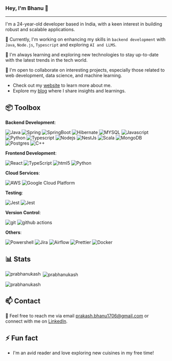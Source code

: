 ### Hey, I'm Bhanu 👋
---
I'm a 24-year-old developer based in India, with a keen interest in building robust and scalable applications. 

🔭 Currently, I'm working on enhancing my skills in `backend development` with `Java`, `Node.js`, `Typescript` and exploring `AI and LLMS`.

🌱 I'm always learning and exploring new technologies to stay up-to-date with the latest trends in the tech world.

👯 I'm open to collaborate on interesting projects, especially those related to web development, data science, and machine learning.

- Check out my [website](https://bhanu-personal-website-rosy-mu.vercel.app/) to learn more about me.
- Explore my [blog](https://bprakash.hashnode.dev/?source=top_nav_blog_home) where I share insights and learnings.

📦 Toolbox
---
**Backend Development**: <p>
<img alt="Java" src="https://img.shields.io/badge/Java-ED8B00?style=flat-square&logo=Apache%20Airflow&logoColor=white" />
<img alt="Spring" src="https://img.shields.io/badge/Spring-6DB33F?style=flat-square&logo=spring&logoColor=white" /> 
<img alt="SpringBoot" src="https://img.shields.io/badge/SpringBoot-6DB33F?style=flat-square&logo=spring&logoColor=white" /> 
<img alt="Hibernate" src="https://img.shields.io/badge/Hibernate-59666C?style=flat-square&logo=Hibernate&logoColor=white" />
<img alt="MYSQL" src="https://img.shields.io/badge/MySQL-00000F?style=flat-square&logo=mysql&logoColor=white" />
<img alt="Javascript" src="https://img.shields.io/badge/JavaScript-323330?style=flat-square&logo=javascript&logoColor=F7DF1E" />
<img alt="Python" src="https://img.shields.io/badge/Python-3776AB?style=flat-square&logo=python&logoColor=white" />
<img alt="Typescript" src="https://img.shields.io/badge/TypeScript-007ACC?style=flat-square&logo=typescript&logoColor=white" /> 
<img alt="Nodejs" src="https://img.shields.io/badge/-Nodejs-43853d?style=flat-square&logo=Node.js&logoColor=white" />
<img alt="NestJs" src="https://img.shields.io/badge/-NestJs-ea2845?style=flat-square&logo=nestjs&logoColor=white" />
<img alt="Scala" src="https://img.shields.io/badge/Scala-DC322F?style=flat-square&logo=scala&logoColor=white" />
<img alt="MongoDB" src="https://img.shields.io/badge/-MongoDB-13aa52?style=flat-square&logo=mongodb&logoColor=white" />
<img alt="Postgres" src="https://img.shields.io/badge/PostgreSQL-316192?style=flat-square&logo=postgresql&logoColor=white" />
<img alt="C++" src="https://img.shields.io/badge/C%2B%2B-00599C?style=flat-square&logo=c%2B%2B&logoColor=white" />
</p>

**Frontend Development**:   <p> <img alt="React" src="https://img.shields.io/badge/-React-45b8d8?style=flat-square&logo=react&logoColor=white" /> <img alt="TypeScript" src="https://img.shields.io/badge/-TypeScript-007ACC?style=flat-square&logo=typescript&logoColor=white" /> <img alt="html5" src="https://img.shields.io/badge/-HTML5-E34F26?style=flat-square&logo=html5&logoColor=white" /> <img alt="Python" src="https://img.shields.io/badge/CSS3-1572B6?style=flat-square&logo=css3&logoColor=white" />

**Cloud Services**: <p><img alt="AWS" src="https://img.shields.io/badge/Amazon_AWS-232F3E?style=flat-square&logo=amazon-aws&logoColor=white" />
  <img alt="Google Cloud Platform" src="https://img.shields.io/badge/-Google_Cloud_Platform-1a73e8?style=flat-square&logo=google-cloud&logoColor=white" />
 </p>
 
**Testing**:<p> <img alt="Jest" src="https://img.shields.io/badge/Jest-323330?style=flat-square&logo=Jest&logoColor=white" />
<img alt="Jest" src="https://img.shields.io/badge/JUnit-323330?style=flat-square&logo=Jest&logoColor=white" />
</p>

**Version Control**: <p>  <img alt="git" src="https://img.shields.io/badge/-Git-F05032?style=flat-square&logo=git&logoColor=white" />   <img alt="github actions" src="https://img.shields.io/badge/-Github_Actions-2088FF?style=flat-square&logo=github-actions&logoColor=white" />
</p>

**Others**: <p><img alt="Powershell" src="https://img.shields.io/badge/powershell-5391FE?style=flat-square&logo=powershell&logoColor=white" />
<img alt="Jira" src="https://img.shields.io/badge/Jira-0052CC?style=flat-square&logo=Jira&logoColor=white" />
<img alt="Airflow" src="https://img.shields.io/badge/Airflow-017CEE?style=flat-square&logo=Apache%20Airflow&logoColor=white" />
<img alt="Prettier" src="https://img.shields.io/badge/-Prettier-F7B93E?style=flat-square&logo=prettier&logoColor=white" />
<img alt="Docker" src="https://img.shields.io/badge/-Docker-46a2f1?style=flat-square&logo=docker&logoColor=white" />
</p>

📊 Stats
---
<p><img align="left" src="https://github-readme-stats.vercel.app/api/top-langs?username=prabhanukash&show_icons=true&locale=en&layout=compact" alt="prabhanukash" /></p>

<p>&nbsp;<img align="center" src="https://github-readme-stats.vercel.app/api?username=prabhanukash&show_icons=true&locale=en" alt="prabhanukash" /></p>

<p><img align="center" src="https://github-readme-streak-stats.herokuapp.com/?user=prabhanukash&" alt="prabhanukash" /></p>


📫 Contact
---
💬 Feel free to reach me via email [prakash.bhanu1706@gmail.com](mailto:prakash.bhanu1706@gmail.com) or connect with me on [LinkedIn](https://www.linkedin.com/in/prabhanukash).


⚡ Fun fact
---
 - I'm an avid reader and love exploring new cuisines in my free time!


  
